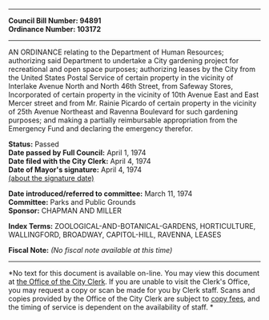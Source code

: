 * * * * *  
  
**Council Bill Number: [](#h0)[](#h2)94891**   
**Ordinance Number: 103172**  
  
* * * * *  
  
AN ORDINANCE relating to the Department of Human Resources; authorizing said Department to undertake a City gardening project for recreational and open space purposes; authorizing leases by the City from the United States Postal Service of certain property in the vicinity of Interlake Avenue North and North 46th Street, from Safeway Stores, Incorporated of certain property in the vicinity of 10th Avenue East and East Mercer street and from Mr. Rainie Picardo of certain property in the vicinity of 25th Avenue Northeast and Ravenna Boulevard for such gardening purposes; and making a partially reimbursable appropriation from the Emergency Fund and declaring the emergency therefor.  
  
**Status:** Passed   
**Date passed by Full Council:** April 1, 1974   
**Date filed with the City Clerk:** April 4, 1974   
**Date of Mayor's signature:** April 4, 1974   
[(about the signature date)](/~public/approvaldate.htm)   
  
  
**Date introduced/referred to committee:** March 11, 1974   
**Committee:** Parks and Public Grounds   
**Sponsor:** CHAPMAN AND MILLER   
  
**Index Terms:** ZOOLOGICAL-AND-BOTANICAL-GARDENS, HORTICULTURE, WALLINGFORD, BROADWAY, CAPITOL-HILL, RAVENNA, LEASES  
  
**Fiscal Note:** *(No fiscal note available at this time)*  
  
* * * * *  
  
*No text for this document is available on-line. You may view this document at [the Office of the City Clerk](http://www.seattle.gov/leg/clerk/contactUs.htm). If you are unable to visit the Clerk's Office, you may request a copy or scan be made for you by Clerk staff. Scans and copies provided by the Office of the City Clerk are subject to [copy fees](http://clerk.seattle.gov/~public/clerkfees.htm), and the timing of service is dependent on the availability of staff. *  
  
  
